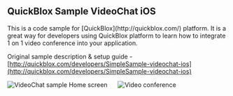 <h2> QuickBlox Sample VideoChat iOS</h2>
This is a code sample for [QuickBlox](http://quickblox.com/) platform. It is a great way for developers using QuickBlox platform to learn how to integrate 1 on 1 video conference into your application.

Original sample description & setup guide - [http://quickblox.com/developers/SimpleSample-videochat-ios](http://quickblox.com/developers/SimpleSample-videochat-ios)

![VideoChat sample Home screen](http://files.quickblox.com/VideoChat_sample1.png) &nbsp;&nbsp;&nbsp;&nbsp; ![Video conference](http://files.quickblox.com/VideoChat_sample1.png)